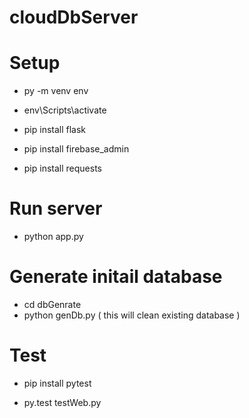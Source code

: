 # cloudDbServer

# Setup 
- py -m venv env 
- env\Scripts\activate

- pip install flask 
- pip install firebase_admin 
- pip install requests 

# Run server 
- python app.py

# Generate initail database 
- cd dbGenrate 
- python genDb.py ( this will clean existing database )

# Test
- pip install pytest

- py.test testWeb.py
